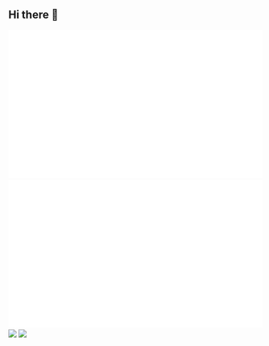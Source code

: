 ## Hi there 👋


![](https://raw.githubusercontent.com/mahan-mohammadi/github_stats/0263b289f0bd8978230ea346dcd26b1190d7c83e/generated/overview.svg#gh-dark-mode-only)
![](https://raw.githubusercontent.com/mahan-mohammadi/github_stats/0263b289f0bd8978230ea346dcd26b1190d7c83e/generated/languages.svg#gh-dark-mode-only)
![](https://raw.githubusercontent.com/mahan-mohammadi/github-stats/master/generated/languages.svg#gh-dark-mode-only)
![](https://raw.githubusercontent.com/mahan-mohammadi/github-stats/master/generated/languages.svg#gh-light-mode-only)
